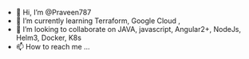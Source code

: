 - 👋 Hi, I’m @Praveen787
- 🌱 I’m currently learning Terraform, Google Cloud , 
- 💞️ I’m looking to collaborate on JAVA, javascript, Angular2+, NodeJs, Helm3, Docker, K8s
- 📫 How to reach me ...

<!---
Praveen787/Praveen787 is a ✨ special ✨ repository because its `README.md` (this file) appears on your GitHub profile.
You can click the Preview link to take a look at your changes.
--->
